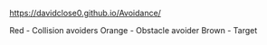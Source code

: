 https://davidclose0.github.io/Avoidance/

Red - Collision avoiders
Orange - Obstacle avoider
Brown - Target
